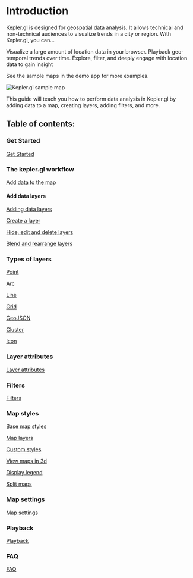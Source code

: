 # Introduction

Kepler.gl is designed for geospatial data analysis. It allows technical and non-technical audiences to visualize trends in a city or region. With Kepler.gl, you can…

Visualize a large amount of location data in your browser.
Playback geo-temporal trends over time.
Explore, filter, and deeply engage with location data to gain insight

See the sample maps in the demo app for more examples.

![Kepler.gl sample map](https://d1a3f4spazzrp4.cloudfront.net/kepler.gl/documentation/image11.png "Kepler.gl sample map")

This guide will teach you how to perform data analysis in Kepler.gl by adding data to a map, creating layers, adding filters, and more.

## Table of contents:

### Get Started

[Get Started](./j-get-started.md)

### The kepler.gl workflow

[Add data to the map](./b-kepler-gl-workflow/a-add-data-to-the-map.md)

#### Add data layers

[Adding data layers](./b-kepler-gl-workflow/b-add-data-layers/a-adding-data-layers.md)

[Create a layer](./b-kepler-gl-workflow/b-add-data-layers/b-create-a-layer.md)

[Hide, edit and delete layers](./b-kepler-gl-workflow/b-add-data-layers/c-hide-edit-and-delete-layers.md)

[Blend and rearrange layers](./b-kepler-gl-workflow/b-add-data-layers/d-blend-and-rearrange-layers.md)

### Types of layers

[Point](./c-types-of-layers/a-point.md)

[Arc](./c-types-of-layers/b-arc.md)

[Line](./c-types-of-layers/c-line.md)

[Grid](./c-types-of-layers/d-grid.md)

[GeoJSON](./c-types-of-layers/e-geojson.md)

[Cluster](./c-types-of-layers/f-cluster.md)

[Icon](./c-types-of-layers/g-icon.md)

### Layer attributes

[Layer attributes](./d-layer-attributes.md)

### Filters

[Filters](./e-filters.md)

### Map styles

[Base map styles](./f-map-styles/1-base-map-styles.md)

[Map layers](./f-map-styles/2-map-layers.md)

[Custom styles](./f-map-styles/3-custom-styles.md)

[View maps in 3d](./f-map-styles/4-view-maps-in-3d.md)

[Display legend](./f-map-styles/5-display-legend.md)

[Split maps](./f-map-styles/6-split-maps.md)

### Map settings

[Map settings](./g-map-settings.md)

### Playback

[Playback](./h-playback.md)

### FAQ

[FAQ](./i-FAQ.md)
